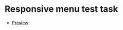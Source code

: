 # Responsive menu test task

- [Preview](https://alexandershpilka.github.io/ResponsiveMenu_testTask/)

